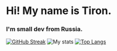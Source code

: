 # Hi! My name is Tiron.
### I'm small dev from Russia.
[![GitHub Streak](https://github-readme-streak-stats.herokuapp.com?user=Tironflap&theme=dark&border_radius=4.4&date_format=j%20M%5B%20Y%5D)](https://git.io/streak-stats)
![My stats](https://github-readme-stats.vercel.app/api?username=tironflap&show_icons=true&theme=dark)
[![Top Langs](https://github-readme-stats.vercel.app/api/top-langs/?username=Tironflap&layout=compact)](https://github.com/anuraghazra/github-readme-stats)
